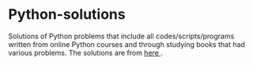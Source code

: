 # Python-solutions

Solutions of Python problems that include all codes/scripts/programs written from online Python courses and through studying books that had various problems. The solutions are from [here                                      ](https://learnpythonthehardway.org/).
